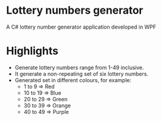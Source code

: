 # Lottery numbers generator
A C# lottery number generator application developed in WPF

# Highlights
- Generate lottery numbers range from 1-49 inclusive.
- It generate a non-repeating set of six lottery numbers.
- Generated set in different colours, for example:
  - 1 to 9   => Red
  - 10 to 19 => Blue
  - 20 to 29 => Green
  - 30 to 39 => Orange
  - 40 to 49 => Purple

